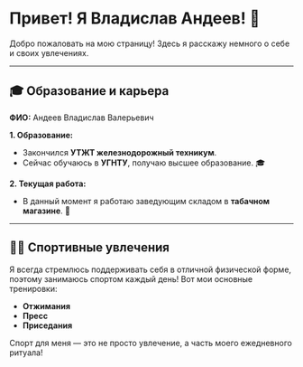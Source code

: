 # Привет! Я Владислав Андеев! 👋

Добро пожаловать на мою страницу! Здесь я расскажу немного о себе и своих увлечениях.

---

## 🎓 Образование и карьера

**ФИО:** Андеев Владислав Валерьевич

**1. Образование:**  
- Закончился **УТЖТ железнодорожный техникум**.  
- Сейчас обучаюсь в **УГНТУ**, получаю высшее образование. 🎓

**2. Текущая работа:**  
- В данный момент я работаю заведующим складом в **табачном магазине**. 🏢

---

## 🏋️‍♂️ Спортивные увлечения

Я всегда стремлюсь поддерживать себя в отличной физической форме, поэтому занимаюсь спортом каждый день! Вот мои основные тренировки:

- **Отжимания** 
- **Пресс** 
- **Приседания** 

Спорт для меня — это не просто увлечение, а часть моего ежедневного ритуала!
